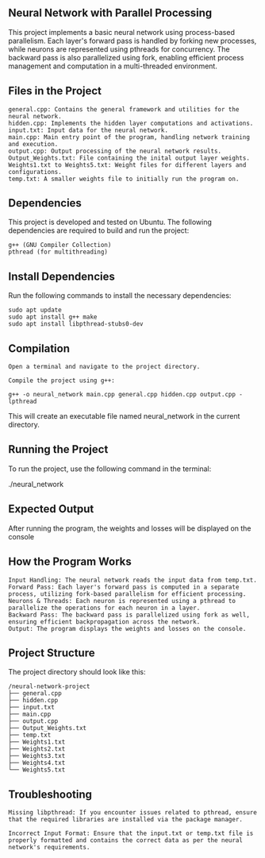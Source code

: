 ## Neural Network with Parallel Processing

This project implements a basic neural network using process-based parallelism. Each layer's forward pass is handled by forking new processes, while neurons are represented using pthreads for concurrency. The backward pass is also parallelized using fork, enabling efficient process management and computation in a multi-threaded environment.

## Files in the Project

    general.cpp: Contains the general framework and utilities for the neural network.
    hidden.cpp: Implements the hidden layer computations and activations.
    input.txt: Input data for the neural network.
    main.cpp: Main entry point of the program, handling network training and execution.
    output.cpp: Output processing of the neural network results.
    Output_Weights.txt: File containing the inital output layer weights.
    Weights1.txt to Weights5.txt: Weight files for different layers and configurations.
    temp.txt: A smaller weights file to initially run the program on.

## Dependencies

This project is developed and tested on Ubuntu. The following dependencies are required to build and run the project:

    g++ (GNU Compiler Collection)
    pthread (for multithreading)

## Install Dependencies

Run the following commands to install the necessary dependencies:

```
sudo apt update
sudo apt install g++ make
sudo apt install libpthread-stubs0-dev
```

## Compilation

    Open a terminal and navigate to the project directory.

    Compile the project using g++:

```g++ -o neural_network main.cpp general.cpp hidden.cpp output.cpp -lpthread```

This will create an executable file named neural_network in the current directory.

## Running the Project

To run the project, use the following command in the terminal:

./neural_network

## Expected Output

After running the program, the weights and losses will be displayed on the console

## How the Program Works

    Input Handling: The neural network reads the input data from temp.txt.
    Forward Pass: Each layer's forward pass is computed in a separate process, utilizing fork-based parallelism for efficient processing.
    Neurons & Threads: Each neuron is represented using a pthread to parallelize the operations for each neuron in a layer.
    Backward Pass: The backward pass is parallelized using fork as well, ensuring efficient backpropagation across the network.
    Output: The program displays the weights and losses on the console.

## Project Structure

The project directory should look like this:

```
/neural-network-project
├── general.cpp
├── hidden.cpp
├── input.txt
├── main.cpp
├── output.cpp
├── Output_Weights.txt
├── temp.txt
├── Weights1.txt
├── Weights2.txt
├── Weights3.txt
├── Weights4.txt
└── Weights5.txt
```


## Troubleshooting

    Missing libpthread: If you encounter issues related to pthread, ensure that the required libraries are installed via the package manager.

    Incorrect Input Format: Ensure that the input.txt or temp.txt file is properly formatted and contains the correct data as per the neural network's requirements.
